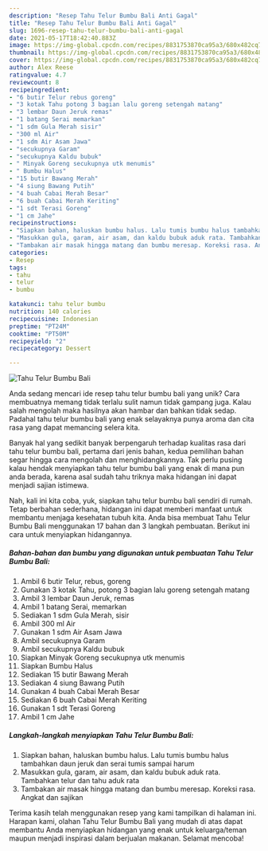 ```yaml
---
description: "Resep Tahu Telur Bumbu Bali Anti Gagal"
title: "Resep Tahu Telur Bumbu Bali Anti Gagal"
slug: 1696-resep-tahu-telur-bumbu-bali-anti-gagal
date: 2021-05-17T18:42:40.883Z
image: https://img-global.cpcdn.com/recipes/8831753870ca95a3/680x482cq70/tahu-telur-bumbu-bali-foto-resep-utama.jpg
thumbnail: https://img-global.cpcdn.com/recipes/8831753870ca95a3/680x482cq70/tahu-telur-bumbu-bali-foto-resep-utama.jpg
cover: https://img-global.cpcdn.com/recipes/8831753870ca95a3/680x482cq70/tahu-telur-bumbu-bali-foto-resep-utama.jpg
author: Alex Reese
ratingvalue: 4.7
reviewcount: 8
recipeingredient:
- "6 butir Telur rebus goreng"
- "3 kotak Tahu potong 3 bagian lalu goreng setengah matang"
- "3 lembar Daun Jeruk remas"
- "1 batang Serai memarkan"
- "1 sdm Gula Merah sisir"
- "300 ml Air"
- "1 sdm Air Asam Jawa"
- "secukupnya Garam"
- "secukupnya Kaldu bubuk"
- " Minyak Goreng secukupnya utk menumis"
- " Bumbu Halus"
- "15 butir Bawang Merah"
- "4 siung Bawang Putih"
- "4 buah Cabai Merah Besar"
- "6 buah Cabai Merah Keriting"
- "1 sdt Terasi Goreng"
- "1 cm Jahe"
recipeinstructions:
- "Siapkan bahan, haluskan bumbu halus. Lalu tumis bumbu halus tambahkan daun jeruk dan serai tumis sampai harum"
- "Masukkan gula, garam, air asam, dan kaldu bubuk aduk rata. Tambahkan telur dan tahu aduk rata"
- "Tambakan air masak hingga matang dan bumbu meresap. Koreksi rasa. Angkat dan sajikan"
categories:
- Resep
tags:
- tahu
- telur
- bumbu

katakunci: tahu telur bumbu 
nutrition: 140 calories
recipecuisine: Indonesian
preptime: "PT24M"
cooktime: "PT50M"
recipeyield: "2"
recipecategory: Dessert

---
```



![Tahu Telur Bumbu Bali](https://img-global.cpcdn.com/recipes/8831753870ca95a3/680x482cq70/tahu-telur-bumbu-bali-foto-resep-utama.jpg)

Anda sedang mencari ide resep tahu telur bumbu bali yang unik? Cara membuatnya memang tidak terlalu sulit namun tidak gampang juga. Kalau salah mengolah maka hasilnya akan hambar dan bahkan tidak sedap. Padahal tahu telur bumbu bali yang enak selayaknya punya aroma dan cita rasa yang dapat memancing selera kita.



Banyak hal yang sedikit banyak berpengaruh terhadap kualitas rasa dari tahu telur bumbu bali, pertama dari jenis bahan, kedua pemilihan bahan segar hingga cara mengolah dan menghidangkannya. Tak perlu pusing kalau hendak menyiapkan tahu telur bumbu bali yang enak di mana pun anda berada, karena asal sudah tahu triknya maka hidangan ini dapat menjadi sajian istimewa.


Nah, kali ini kita coba, yuk, siapkan tahu telur bumbu bali sendiri di rumah. Tetap berbahan sederhana, hidangan ini dapat memberi manfaat untuk membantu menjaga kesehatan tubuh kita. Anda bisa membuat Tahu Telur Bumbu Bali menggunakan 17 bahan dan 3 langkah pembuatan. Berikut ini cara untuk menyiapkan hidangannya.

<!--inarticleads1-->

##### Bahan-bahan dan bumbu yang digunakan untuk pembuatan Tahu Telur Bumbu Bali:

1. Ambil 6 butir Telur, rebus, goreng
1. Gunakan 3 kotak Tahu, potong 3 bagian lalu goreng setengah matang
1. Ambil 3 lembar Daun Jeruk, remas
1. Ambil 1 batang Serai, memarkan
1. Sediakan 1 sdm Gula Merah, sisir
1. Ambil 300 ml Air
1. Gunakan 1 sdm Air Asam Jawa
1. Ambil secukupnya Garam
1. Ambil secukupnya Kaldu bubuk
1. Siapkan  Minyak Goreng secukupnya utk menumis
1. Siapkan  Bumbu Halus
1. Sediakan 15 butir Bawang Merah
1. Sediakan 4 siung Bawang Putih
1. Gunakan 4 buah Cabai Merah Besar
1. Sediakan 6 buah Cabai Merah Keriting
1. Gunakan 1 sdt Terasi Goreng
1. Ambil 1 cm Jahe




<!--inarticleads2-->

##### Langkah-langkah menyiapkan Tahu Telur Bumbu Bali:

1. Siapkan bahan, haluskan bumbu halus. Lalu tumis bumbu halus tambahkan daun jeruk dan serai tumis sampai harum
1. Masukkan gula, garam, air asam, dan kaldu bubuk aduk rata. Tambahkan telur dan tahu aduk rata
1. Tambakan air masak hingga matang dan bumbu meresap. Koreksi rasa. Angkat dan sajikan




Terima kasih telah menggunakan resep yang kami tampilkan di halaman ini. Harapan kami, olahan Tahu Telur Bumbu Bali yang mudah di atas dapat membantu Anda menyiapkan hidangan yang enak untuk keluarga/teman maupun menjadi inspirasi dalam berjualan makanan. Selamat mencoba!
